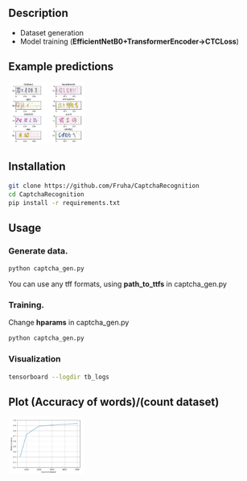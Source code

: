 ## Description
- Dataset generation
- Model training (**EfficientNetB0+TransformerEncoder->CTCLoss**)

## Example predictions

<img src="https://raw.githubusercontent.com/Fruha/CaptchaRecognition/main/git_images/example_predictions.png" width="30%">

## Installation

```bash
git clone https://github.com/Fruha/CaptchaRecognition
cd CaptchaRecognition
pip install -r requirements.txt
```
## Usage

### Generate data.
```bash
python captcha_gen.py
```
You can use any tff formats, using **path_to_ttfs** in captcha_gen.py

### Training. 
Change **hparams** in captcha_gen.py
```bash
python captcha_gen.py
```

### Visualization

```bash
tensorboard --logdir tb_logs
```


## Plot (Accuracy of words)/(count dataset)

<img src="https://raw.githubusercontent.com/Fruha/CaptchaRecognition/main/git_images/plot_accuracy.png" width="30%">